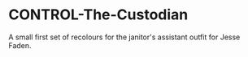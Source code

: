 # CONTROL-The-Custodian
A small first set of recolours for the janitor's assistant outfit for Jesse Faden.
